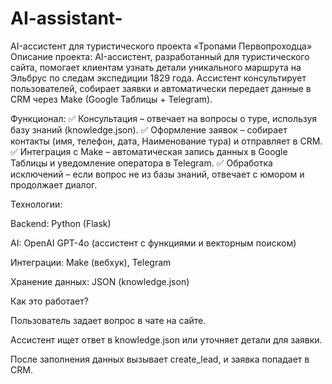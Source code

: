 # AI-assistant-
AI-ассистент для туристического проекта «Тропами Первопроходца»
Описание проекта:
AI-ассистент, разработанный для туристического сайта, помогает клиентам узнать детали уникального маршрута на Эльбрус по следам экспедиции 1829 года. Ассистент консультирует пользователей, собирает заявки и автоматически передает данные в CRM через Make (Google Таблицы + Telegram).

Функционал:
✅ Консультация – отвечает на вопросы о туре, используя базу знаний (knowledge.json).
✅ Оформление заявок – собирает контакты (имя, телефон, дата, Наименование тура) и отправляет в CRM.
✅ Интеграция с Make – автоматическая запись данных в Google Таблицы и уведомление оператора в Telegram.
✅ Обработка исключений – если вопрос не из базы знаний, отвечает с юмором и продолжает диалог.

Технологии:

Backend: Python (Flask)

AI: OpenAI GPT-4o (ассистент с функциями и векторным поиском)

Интеграции: Make (вебхук), Telegram

Хранение данных: JSON (knowledge.json)

Как это работает?

Пользователь задает вопрос в чате на сайте.

Ассистент ищет ответ в knowledge.json или уточняет детали для заявки.

После заполнения данных вызывает create_lead, и заявка попадает в CRM.

